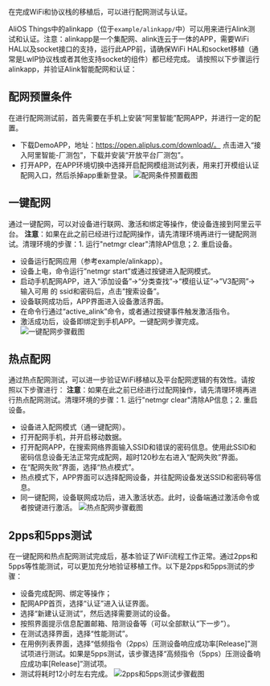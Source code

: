 在完成WiFi和协议栈的移植后，可以进行配网测试与认证。

AliOS Things中的alinkapp（位于`example/alinkapp/`中）可以用来进行Alink测试和认证。注意：alinkapp是一个集配网、alink连云于一体的APP，需要WiFi HAL以及socket接口的支持，运行此APP前，请确保WiFi HAL和socket移植（通常是LwIP协议栈或者其他支持socket的组件）都已经完成。
请按照以下步骤运行alinkapp，并验证Alink智能配网和认证：
## 配网预置条件
在进行配网测试前，首先需要在手机上安装“阿里智能”配网APP，并进行一定的配置。
- 下载DemoAPP，地址：https://open.aliplus.com/download/。
  点击进入“接入阿里智能-厂测包”，下载并安装“开放平台厂测包”。
- 打开APP，在APP环境切换中选择开启配网模组测试列表，用来打开模组认证配网入口，然后杀掉app重新登录。
![配网条件预置截图](https://img.alicdn.com/tfs/TB1zAlEgS_I8KJjy0FoXXaFnVXa-634-1004.png)

## 一键配网
通过一键配网，可以对设备进行联网、激活和绑定等操作，使设备连接到阿里云平台。
**注意**：如果在此之前已经进行过配网操作，请先清理环境再进行一键配网测试。清理环境的步骤：1. 运行"netmgr clear"清除AP信息；2. 重启设备。
- 设备运行配网应用（参考example/alinkapp）。
- 设备上电，命令运行”netmgr start”或通过按键进入配网模式。
- 启动手机配网APP，进入“添加设备”->“分类查找”->“模组认证”->”V3配网”->输入可用 的 ssid和密码后，点击”搜索设备”。
- 设备联网成功后，APP界面进入设备激活界面。
- 在命令行通过“active_alink”命令，或者通过按键事件触发激活指令。
- 激活成功后，设备即绑定到手机APP。一键配网步骤完成。
![一键配网步骤截图](https://img.alicdn.com/tfs/TB1QFiggILJ8KJjy0FnXXcFDpXa-1968-942.png)

## 热点配网
通过热点配网测试，可以进一步验证WiFi移植以及平台配网逻辑的有效性。请按照以下步骤进行：
**注意**：如果在此之前已经进行过配网操作，请先清理环境再进行热点配网测试。清理环境的步骤：1. 运行"netmgr clear"清除AP信息；2. 重启设备。
- 设备进入配网模式（通一键配网）。
- 打开配网手机，并开启移动数据。
- 打开配网APP，在搜索网络界面输入SSID和错误的密码信息。使用此SSID和密码信息设备无法正常完成配网，超时120秒左右进入“配网失败”界面。
- 在“配网失败”界面，选择“热点模式”。
- 热点模式下，APP界面可以选择配网设备，并往配网设备发送SSID和密码等信息。
- 同一键配网，设备联网成功后，进入激活状态。此时，设备端通过激活命令或者按键进行激活。
![热点配网步骤截图](https://img.alicdn.com/tfs/TB1ApiggILJ8KJjy0FnXXcFDpXa-1442-1098.png)

## 2pps和5pps测试
在一键配网和热点配网测试完成后，基本验证了WiFi流程工作正常。通过2pps和5pps等性能测试，可以更加充分地验证移植工作。以下是2pps和5pps测试的步骤：
- 设备完成配网、绑定等操作；
- 配网APP首页，选择“认证”进入认证界面。
- 选择“新建认证测试”，然后选择需要测试的设备。
- 按照界面提示信息配置邮箱、陪测设备等（可以全部默认“下一步”）。
- 在测试选择界面，选择“性能测试”。
- 在用例列表界面，选择“低频指令（2pps）压测设备响应成功率[Release]”测试项进行测试。如果是5pps测试，该步骤选择“高频指令（5pps）压测设备响应成功率[Release]”测试项。
- 测试将耗时12小时左右完成。
![2pps和5pps测试步骤截图](https://img.alicdn.com/tfs/TB1fnpLgMvD8KJjy0FlXXagBFXa-2004-770.png)